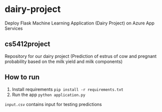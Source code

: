 # dairy-project
Deploy Flask Machine Learning Application (Dairy Project) on Azure App Services


## cs5412project
Repository for our dairy project (Prediction of estrus of cow and pregnant probability based on the milk yield and milk components)


## How to run
1. Install requirements `pip install -r requirements.txt`
2. Run the app `python application.py`

`input.csv` contains input for testing predictions
